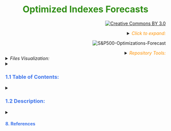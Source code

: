 <h1><div align="center"><font color= '#318f17'><b> Optimized Indexes Forecasts </b></font></div></h1>

<div align="right">

[![Creative Commons BY 3.0](https://img.shields.io/badge/License-CC%20BY%203.0-yellow.svg?style=square&logo=creative-commons&logoColor=white)](https://creativecommons.org/licenses/by/3.0/)

<Details> <Summary> <i> <font color= '#ff9100'> Click to expand: </font> </i>

![S&P500-Optimizations-Forecast](https://img.shields.io/badge/Author's_Contact-Financial_Eng._Esteban_Márquez-black?style=square&logo=github&logoColor=black) </Summary>

[![Website](https://img.shields.io/badge/Website-ffffff?style=square&logo=opera&logoColor=red)](https://estebanmqz.com) [![LinkedIn](https://img.shields.io/badge/LinkedIn-041a80?style=square&logo=linkedin&logoColor=white)](https://www.linkedin.com/in/esteban-m65381722210212839/) [![Portfolio](https://img.shields.io/badge/Github-Portfolio-010b38?style=square&logo=github&logoColor=black)](https://estebanmqz.github.io/Portfolio/) [![E-mail](https://img.shields.io/badge/Business-Mail-052ce6?style=square&logo=mail&logoColor=white)](mailto:esteban@esteban.com)</br>

![GitHub Logo](https://github.com/EstebanMqz.png?size=50) [![Github](https://img.shields.io/badge/Github-000000?style=square&logo=github&logoColor=white)](https://github.com/EstebanMqz)
</Details>

<Details> <Summary> <i> <font color= '#ff9100'> Repository Tools: </font> </i> </Summary>

###### Actions: [![Repo-Visualization-Badge](https://img.shields.io/badge/Action-Visualization-020521?style=square&logo=github&logoColor=white)](https://githubnext.com/projects/repo-visualization)
###### Main Text-Editor: [![VSCode-Badge](https://img.shields.io/badge/VSCode-007ACC?style=square&logo=visual-studio-code&logoColor=white)](https://code.visualstudio.com/)&nbsp;[![Jupyter-Badge](https://img.shields.io/badge/Jupyter-F37626?style=square&logo=Jupyter&logoColor=white)](https://jupyter.org/try)
###### Language: [![Python-Badge](https://img.shields.io/badge/Python-3776AB.svg?style=square&logo=Python&logoColor=green)](https://www.python.org)[![Markdown-Badge](https://img.shields.io/badge/Markdown-000000.svg?style=square&logo=Markdown&logoColor=white)](https://www.markdownguide.org)[![yaml-Badge](https://img.shields.io/badge/YAML-000000?style=square&logo=yaml&logoColor=red)](https://yaml.org)  
###### Libraries: [![Numpy-Badge](https://img.shields.io/badge/Numpy-013243?style=square&logo=numpy&logoColor=white)](https://numpy.org)  [![Pandas-Badge](https://img.shields.io/badge/Pandas-150458?style=square&logo=pandas&logoColor=white)](https://pandas.pydata.org)  [![Scipy-Badge](https://img.shields.io/badge/Scipy-darkblue?style=square&logo=scipy&logoColor=white)](https://www.scipy.org)  [![Fitter-Badge](https://img.shields.io/badge/Fitter-000000?style=square&logo=python&&logoColor=yellow)](https://fitter.readthedocs.io/en/latest/)  [![Matplotlib-Badge](https://img.shields.io/badge/Matplotlib-40403f?style=square&logo=python&logoColor=blue)](https://matplotlib.org)  [![Seaborn-Badge](https://img.shields.io/badge/Seaborn-40403f?style=square&logo=python&logoColor=blue)](https://seaborn.pydata.org)
###### Interface: [![React-Badge](https://img.shields.io/badge/React-61DAFB?style=square&logo=react&logoColor=black)](https://create-react-app.dev)
###### Version Control: [![Git-Badge](https://img.shields.io/badge/Git-F05032.svg?style=square&logo=Git&logoColor=white)](https://git-scm.com) [![Git-Commads](https://img.shields.io/badge/Git%20Commands-gray?style=square&logo=git&logoColor=white)](https://github.com/EstebanMqz/Git-Commands)
</Details>
</div>
<Details> <Summary> <i> Files Visualization: </i> </Summary>

[![Repository](https://img.shields.io/badge/Repository-0089D6?style=square&logo=microsoft-azure&logoColor=white)](https://mango-dune-07a8b7110.1.azurestaticapps.net/?repo=EstebanMqz%2FSP500-Risk-Optimizations-Forecast) [![Jupyter](https://img.shields.io/badge/Render-nbviewer-000000?style=square&logo=jupyter&logoColor=orange)](https://nbviewer.jupyter.org/github/EstebanMqz/SP500-Risk-Optimizations-Forecast/blob/main/SP500-Risk-Optimized-Portfolios-ML.ipynb)

<img src="diagram.svg" width="280" height="280">

</Details> 

<Details> <Summary> <h3> <font color= '#3d74eb'> 1.1 Table of Contents:  </font> </h3> </Summary>

Sections and processes are illustrated:

<img src="images/ToC.jpg" width="494" height="440">

</Details>

<Details> <Summary> <h3> <font color= '#3d74eb'> 1.2 Description:  </font> </h3> </Summary> 

[web-app (parser)](https://github.com/EstebanMqz/Optimized_Indexes_Forecasts/blob/c414ca71b86219725a8d55bc03674573faa02087/images/ToC.jpg)

Data has changed since Covid in most industries and the markets project the public's sentiment, financially speaking.<br>
In this regard, from indexes $OHLCVs$, Volumes $V_{t}$ are standarized and compared dynamically in a web-app to show the big picture of $I$ to the user, as well as to note important insights.<br> 
Moreover, from $Adj_{Closes} \rightarrow P_t$ <i>, its Compounded Returns</i> are manipulated as: $ln({P_t})-ln({P_{t-1}})$ because of their <b>additive nature</b> (instead of multiplicative)<br>
among other characteristics <i>(see 3.2)</i>, which makes the following true:<br>
$$\prod_{t=1}^{n}(1+r_t) \implies \bigg[{\mathrm{e}^{\sum_{t=1}^{n} ln (1+r_t) }} \bigg]$$ 

From <i><b>Logarithmic Compounded Returns</b></i> the following are calculated and interpreted <i>(sections 3-7)</i><br>

+ Estimators: $\mu_{j_d}, \mu_{j_{Yr}} \mu_{P_d}, \mu_{P_{Yr}}$.
+ Disperssion measures: $Q_n$, $IQR$, $\sigma_{j_d}, \sigma_{j_{Yr}} \sigma_{P_d}, \sigma_{P_{Yr}}$, Correlation $\rho_{i,j}$ and Covariance $\sigma_{i,j}$ matrices.<br>
+ Optimizations: $R_{Sharpe}$, $R_{Sortino}$, $R_{Calmar}$, $R_{Burke}$, $R_{Kappa}$, $R_{\Omega}$, $R_{Traynor}$, $R_{Jensen}$.
+ Risk measures: $VaR_{\alpha}$, $ES_{\alpha}$, $MDD$.<br>

Out of the indexes supported, the $S\&P500$ is generally used as benchmark because:<br>

1. It's the most commonly used index to determine the <i><u>overall state of the economy.</u></i><br>
2. Because it has the <i><u>most liquid derivatives markets</u></i> (the same generally applies for $j$ components).<br>
 *Note: Market Risk exposure hedging won't be covered in this repository.*<br>
1. Its $j$ components provide a <i><u>broader scope</u></i> to different industries.<br>

Therefore, $\mathbb{R}^{500} = x_j\in [x_1,x_{500}] \hookrightarrow S\&P500$ is modelled as an example of its usage *(sections 4-7).*

Optimizations Accumulated Returns are obtained, simulated and forecasted from:

$$R^{n \times m} = \sum_{t=1}^{n} \sum_{j=1}^{m} w_{j}\ ln(1+r_t)$$
+ $m$ = No° of components.
+ $j$ = Component
+ $n$ = No° of periods. 
+ $t$ = Period.

</Details>


<Details> <Summary> <h4> <font color= '#3d74eb'> 8. References </font> </h4> </Summary> 

<font color= 'white'><h6>

#### Libraries

+ ##### </u> Pandas: </u> <br>

[`pd.isin`](https://pandas.pydata.org/docs/reference/api/pandas.DataFrame.isin.html) [`pd.df.sample`](https://pandas.pydata.org/pandas-docs/stable/reference/api/pandas.DataFrame.sample.html) [`pd.df.fillna`](https://pandas.pydata.org/pandas-docs/stable/reference/api/pandas.DataFrame.fillna.html) [`pd.df.resample`](https://pandas.pydata.org/pandas-docs/stable/reference/api/pandas.DataFrame.resample.html) [`pandas.DataFrame.describe`](https://pandas.pydata.org/docs/reference/api/pandas.DataFrame.describe.html)

+ ##### </u> Numpy: </u> <br>

[`np.quantile`](https://numpy.org/doc/stable/reference/generated/numpy.quantile.html) [`np.arange`](https://numpy.org/doc/stable/reference/generated/numpy.arange.html) [`np.add`](https://numpy.org/doc/stable/reference/generated/numpy.add.html) [`np.subtract`](https://numpy.org/doc/stable/reference/generated/numpy.subtract.html) [`np.dot`](https://numpy.org/doc/stable/reference/generated/numpy.dot.html) [`np.divide`](https://numpy.org/doc/stable/reference/generated/numpy.divide.html) [`np.cov`](https://numpy.org/doc/stable/reference/generated/numpy.cov.html) [`np.power`](https://numpy.org/doc/stable/reference/generated/numpy.power.html) <br>

+ ##### </u> Stats: </u> <br>

[`scipy.stats`](https://docs.scipy.org/doc/scipy/reference/stats.html) [`scipy.stats.rv_continuous`](https://docs.scipy.org/doc/scipy/reference/generated/scipy.stats.rv_continuous.html) [`scipy.stats.rv_discrete`](https://docs.scipy.org/doc/scipy/reference/generated/scipy.stats.rv_discrete.html) [`scipy.optimize.minimize`](https://docs.scipy.org/doc/scipy/reference/generated/scipy.optimize.minimize.html)

+ ##### </u> Sklearn: </u> <br>

[`sklearn.model_selection.GridSearchCV`](https://scikit-learn.org/stable/modules/generated/sklearn.model_selection.GridSearchCV.html) [`Hyper-parameters Exhaustive GridSearchCV`](https://scikit-learn.org/stable/modules/grid_search.html) <br>
[`sklearn.neighbors.KernelDensity`](https://scikit-learn.org/stable/modules/generated/sklearn.neighbors.KernelDensity.html) [`sklearn.neighbors.KernelDensity.fit`](https://scikit-learn.org/stable/modules/generated/sklearn.neighbors.KernelDensity.html#sklearn.neighbors.KernelDensity.fit) <br>
[`sklearn.neighbors.KernelDensity.score_samples`](https://scikit-learn.org/stable/modules/generated/sklearn.neighbors.KernelDensity.html#sklearn.neighbors.KernelDensity.score_samples) [`sklearn.metrics`](https://scikit-learn.org/stable/modules/model_evaluation.html)

+ ##### Other: <br>

[`fitter`](https://fitter.readthedocs.io/en/latest/index.html)<br>
[`statsmodels`](https://www.statsmodels.org/stable/index.html)<br><br>

+ ##### Other References: <br>

###### *Indexes Supported*:<br>

+ [`S&P`](https://en.wikipedia.org/wiki/List_of_S%26P_500_companies) [`Dow Jones`](https://en.wikipedia.org/wiki/Dow_Jones_Industrial_Average) [`NASDAQ 100`](https://en.wikipedia.org/wiki/NASDAQ-100) [`Russell 1000`](https://en.wikipedia.org/wiki/Russell_1000_Index) [`FTSE 100`](https://en.wikipedia.org/wiki/FTSE_100_Index) [`IPC`](https://en.wikipedia.org/wiki/Indice_de_Precios_y_Cotizaciones) [`DAX`](https://en.wikipedia.org/wiki/DAX) [`IBEX 35`](https://en.wikipedia.org/wiki/IBEX_35) [`CAC 40`](https://en.wikipedia.org/wiki/CAC_40) [`EURO STOXX 50`](https://en.wikipedia.org/wiki/EURO_STOXX_50) [`FTSE MIB`](https://en.wikipedia.org/wiki/FTSE_MIB) [`Hang Seng Index`](https://en.wikipedia.org/wiki/Hang_Seng_Index)

###### *Official Market Risks Data:*

+ [`Daily Treasury Par Yield Curve Rates`](https://home.treasury.gov/resource-center/data-chart-center/interest-rates/TextView?type=daily_treasury_yield_curve&field_tdr_date_value_month=202304)<br>
+ [`Bank of International Settlements (BIS)`](https://www.bis.org/statistics/index.htm)<br>

###### *Other:*

+ [`LaTeX`](https://en.wikipedia.org/wiki/List_of_mathematical_symbols_by_subject)</br>
+ [`Expected Shortfall (ES)`](https://en.wikipedia.org/wiki/Expected_shortfall) [`Value at Risk (VaR)`](https://en.wikipedia.org/wiki/Value_at_risk)
+ [`Convolution of Distributions`](https://en.wikipedia.org/wiki/Convolution_of_probability_distributions)<br>
+ [`i.i.d`](https://en.wikipedia.org/wiki/Independent_and_identically_distributed_random_variables)<br>

+ [`Expected Shortfall (ES)`](https://en.wikipedia.org/wiki/Expected_shortfall)<br>
